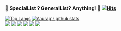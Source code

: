 ### 🌱 SpecialList ? GeneralList? Anything! 🌱 [![Hits](https://hits.seeyoufarm.com/api/count/incr/badge.svg?url=https%3A%2F%2Fgithub.com%2Fkkt219a&count_bg=%231498F0&title_bg=%23C9C9C9&icon=&icon_color=%23E7E7E7&title=today+is&edge_flat=false)](https://hits.seeyoufarm.com)
<!--
**kkt219a/kkt219a** is a ✨ _special_ ✨ repository because its `README.md` (this file) appears on your GitHub profile.

Here are some ideas to get you started:

- 🔭 I’m currently working on ...
- 🌱 I’m currently learning ...
- 👯 I’m looking to collaborate on ...
- 🤔 I’m looking for help with ...
- 💬 Ask me about ...
- 📫 How to reach me: ...
- 😄 Pronouns: ...
- ⚡ Fun fact: ...
-->
[![Top Langs](https://github-readme-stats.vercel.app/api/top-langs/?username=kkt219a&layout=compact)](https://github.com/anuraghazra/github-readme-stats)
[![Anurag's github stats](https://github-readme-stats.vercel.app/api?username=kkt219a&show_icons=true&hide=prs&count_private=true)](https://github.com/anuraghazra/github-readme-stats)<br>
  <img src="https://img.shields.io/badge/Java-007396?style=flat-square&logo=Java&logoColor=white"/></a> 
  <img src="https://img.shields.io/badge/Spring-6DB33F?style=flat-square&logo=Spring&logoColor=white"/></a>
  <img src="https://img.shields.io/badge/JavaScript-F7DF1E?style=flat-square&logo=JavaScript&logoColor=white"/></a>
  <img src="https://img.shields.io/badge/MySQL-1498F0?style=flat-square&logo=MySQL&logoColor=white"/></a>
  <img src="https://img.shields.io/badge/CSS-F43059?style=flat-square&logo=CSS3&logoColor=white"/></a>
  <img src="https://img.shields.io/badge/AndroidStudio-9146FF?style=flat-square&logo=Android&logoColor=white"/></a> 
